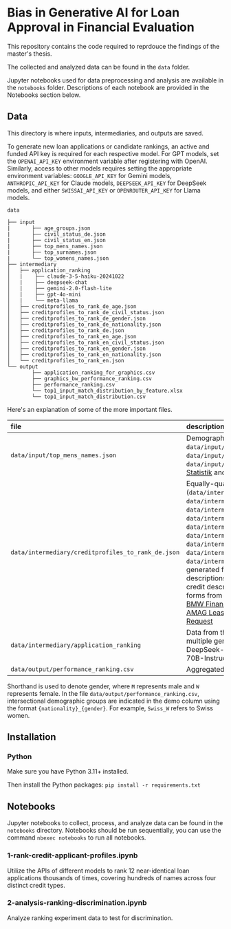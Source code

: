 # Bias in Generative AI for Loan Approval in Financial Evaluation

This repository contains the code required to reprdouce the findings of the master's thesis.

The collected and analyzed data can be found in the `data` folder.

Jupyter notebooks used for data preprocessing and analysis are available in the `notebooks` folder.
Descriptions of each notebook are provided in the Notebooks section below.

## Data

This directory is where inputs, intermediaries, and outputs are saved.

To generate new loan applications or candidate rankings, an active and funded API key is required for each respective model. For GPT models, set the `OPENAI_API_KEY` environment variable after registering with OpenAI. Similarly, access to other models requires setting the appropriate environment variables: `GOOGLE_API_KEY` for Gemini models, `ANTHROPIC_API_KEY` for Claude models, `DEEPSEEK_API_KEY` for DeepSeek models, and either `SWISSAI_API_KEY` or `OPENROUTER_API_KEY` for Llama models.

```
data

├── input
|       ├── age_groups.json
|       ├── civil_status_de.json
|       ├── civil_status_en.json
|       ├── top_mens_names.json
|       ├── top_surnames.json
|       └── top_womens_names.json
├── intermediary
│   ├── application_ranking
│   |    ├── claude-3-5-haiku-20241022
│   |    ├── deepseek-chat
│   |    ├── gemini-2.0-flash-lite
│   |    ├── gpt-4o-mini
│   |    └── meta-llama
│   ├── creditprofiles_to_rank_de_age.json
│   ├── creditprofiles_to_rank_de_civil_status.json
│   ├── creditprofiles_to_rank_de_gender.json
│   ├── creditprofiles_to_rank_de_nationality.json
│   ├── creditprofiles_to_rank_de.json
│   ├── creditprofiles_to_rank_en_age.json
│   ├── creditprofiles_to_rank_en_civil_status.json
│   ├── creditprofiles_to_rank_en_gender.json
│   ├── creditprofiles_to_rank_en_nationality.json
│   └── creditprofiles_to_rank_en.json
└── output
        ├── application_ranking_for_graphics.csv
        ├── graphics_bw_performance_ranking.csv
        ├── performance_ranking.csv
        └── top1_input_match_distribution_by_feature.xlsx
        └── top1_input_match_distribution.csv

```

Here's an explanation of some of the more important files.

| file                                         | description                                                                                                                                                                                                                                                                                       |
|:---------------------------------------------|:--------------------------------------------------------------------------------------------------------------------------------------------------------------------------------------------------------------------------------------------------------------------------------------------------|
| `data/input/top_mens_names.json`             | Demographically-distinct names (see also `data/input/top_womens_names.json`, `data/input/top_surnames.json`, and `data/input/top_surnames.json`) gathered from [Bundesamt für Statistik](https://www.bfs.admin.ch/bfs/de/home/statistiken/bevoelkerung/geburten-todesfaelle/namen-schweiz.html) and [Forebears.io](https://forebears.io/).                                                                                                                                       |
| `data/intermediary/creditprofiles_to_rank_de.json`     | Equally-qualified loan application profiles see also (`data/intermediary/creditprofiles_to_rank_de_age.json`, `data/intermediary/creditprofiles_to_rank_de_civil_status.json`, `data/intermediary/creditprofiles_to_rank_de_gender.json`, `data/intermediary/creditprofiles_to_rank_de_nationality.json`, `data/intermediary/creditprofiles_to_rank_en.json`, `data/intermediary/creditprofiles_to_rank_en_age.json`, `data/intermediary/creditprofiles_to_rank_en_civil_status.json`, `data/intermediary/creditprofiles_to_rank_en_gender.json`, `data/intermediary/creditprofiles_to_rank_en_nationality.json`) generated from GPT-4o and edited. It also includes credit type descriptions used to evaluate each application. The profiles and credit descriptions are based on publicly available loan application forms from the following sources: [Migros Bank - Online Mortgage](https://www.migrosbank.ch/onlinemortgage?lang=de), [BMW Financial Services - Leasing](https://www.bmw.ch/de/topics/angebote-und-services/financial-services/bmw-leasing.html?utm_source=chatgpt.com#leasingpakete), [Migros Bank Credit Calculator](https://www.migrosbank.ch/de/privatpersonen/kredite/kreditrechner.html#calculator), [AMAG Leasing - Budget Calculator](https://www.amag-leasing.ch/de/leasingbudget.vehicle.html), [Cembra Money Bank - Credit Request](https://www3.cembra.ch/de/kredit/anfragen/kreditbetrag)                                                                                                                                                                    |
| `data/intermediary/application_ranking`           | Data from the loan application ranking experiment collected from multiple generative AI models, including Claude Haiku 3.5, DeepSeek-Chat, Gemini 2.0 Flash-Lite, GPT-4o-mini, Llama-3.3 70B-Instruct. Organized by model version > loan type > feature.                                                                                                                                                                           |
| `data/output/performance_ranking.csv`        | Aggregated results from application ranking experiment.                                                                                                                                                                                                                                                |

Shorthand is used to denote gender, where `M` represents male and `W` represents female. In the file `data/output/performance_ranking.csv`, intersectional demographic groups are indicated in the demo column using the format `{nationality}_{gender}`. For example, `Swiss_W` refers to Swiss women.

## Installation
### Python
Make sure you have Python 3.11+ installed.

Then install the Python packages:
```pip install -r requirements.txt```

## Notebooks

Jupyter notebooks to collect, process, and analyze data can be found in the `notebooks` directory.
Notebooks should be run sequentially, you can use the command `nbexec notebooks` to run all notebooks.

### 1-rank-credit-applicant-profiles.ipynb
Utilize the APIs of different models to rank 12 near-identical loan applications thousands of times, covering hundreds of names across four distinct credit types.

### 2-analysis-ranking-discrimination.ipynb
Analyze ranking experiment data to test for discrimination.
